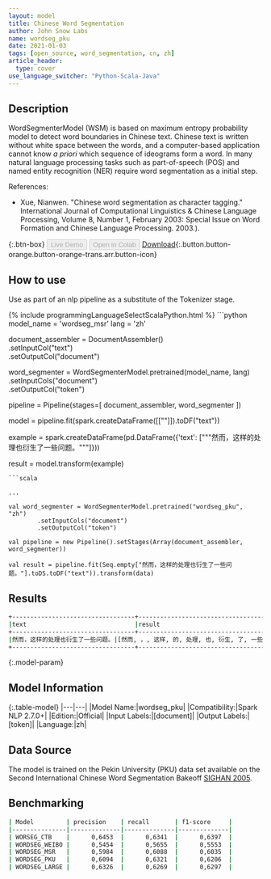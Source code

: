 ```yaml
---
layout: model
title: Chinese Word Segmentation
author: John Snow Labs
name: wordseg_pku
date: 2021-01-03
tags: [open_source, word_segmentation, cn, zh]
article_header:
  type: cover
use_language_switcher: "Python-Scala-Java"
---
```


## Description

WordSegmenterModel (WSM) is based on maximum entropy probability model to detect word boundaries in Chinese text. Chinese text is written without white space between the words, and a computer-based application cannot know _a priori_ which sequence of ideograms form a word. In many natural language processing tasks such as part-of-speech (POS) and named entity recognition (NER) require word segmentation as a initial step.


References:

- Xue, Nianwen. "Chinese word segmentation as character tagging." International Journal of Computational Linguistics & Chinese Language Processing, Volume 8, Number 1, February 2003: Special Issue on Word Formation and Chinese Language Processing. 2003.).

{:.btn-box}
<button class="button button-orange" disabled>Live Demo</button>
<button class="button button-orange" disabled>Open in Colab</button>
[Download](https://s3.amazonaws.com/auxdata.johnsnowlabs.com/public/models/wordseg_pku_zh_2.7.0_2.4_1609694210774.zip){:.button.button-orange.button-orange-trans.arr.button-icon}

## How to use

Use as part of an nlp pipeline as a substitute of the Tokenizer stage.

<div class="tabs-box" markdown="1">
{% include programmingLanguageSelectScalaPython.html %}
```python
model_name = 'wordseg_msr'
lang = 'zh'

document_assembler = DocumentAssembler()\
        .setInputCol("text")\
        .setOutputCol("document")

word_segmenter = WordSegmenterModel.pretrained(model_name, lang)\
        .setInputCols("document")\
        .setOutputCol("token")
        
pipeline = Pipeline(stages=[
        document_assembler,
        word_segmenter
        ])

model = pipeline.fit(spark.createDataFrame([[""]]).toDF("text"))

example = spark.createDataFrame(pd.DataFrame({'text': ["""然而，这样的处理也衍生了一些问题。"""]}))

result = model.transform(example)

```
```scala

...

val word_segmenter = WordSegmenterModel.pretrained("wordseg_pku", "zh")
        .setInputCols("document")
        .setOutputCol("token")

val pipeline = new Pipeline().setStages(Array(document_assembler, word_segmenter))

val result = pipeline.fit(Seq.empty["然而，这样的处理也衍生了一些问题。"].toDS.toDF("text")).transform(data)
```
</div>

## Results

```bash
+----------------------------------+--------------------------------------------------------+
|text                              |result                                                  |
+----------------------------------+--------------------------------------------------------+
|然而，这样的处理也衍生了一些问题。|[然而, ，, 这样, 的, 处理, 也, 衍生, 了, 一些, 问题, 。]|
+----------------------------------+--------------------------------------------------------+
```

{:.model-param}
## Model Information

{:.table-model}
|---|---|
|Model Name:|wordseg_pku|
|Compatibility:|Spark NLP 2.7.0+|
|Edition:|Official|
|Input Labels:|[document]|
|Output Labels:|[token]|
|Language:|zh|

## Data Source

The model is trained on the Pekin University (PKU) data set available on the Second International Chinese Word Segmentation Bakeoff [SIGHAN 2005](http://sighan.cs.uchicago.edu/bakeoff2005/).

## Benchmarking

```bash
| Model         | precision    | recall       | f1-score     |
|---------------|--------------|--------------|--------------|
| WORSEG_CTB    |      0,6453  |      0,6341  |      0,6397  |
| WORDSEG_WEIBO |      0,5454  |      0,5655  |      0,5553  |
| WORDSEG_MSR   |      0,5984  |      0,6088  |      0,6035  |
| WORDSEG_PKU   |      0,6094  |      0,6321  |      0,6206  |
| WORDSEG_LARGE |      0,6326  |      0,6269  |      0,6297  |
```
